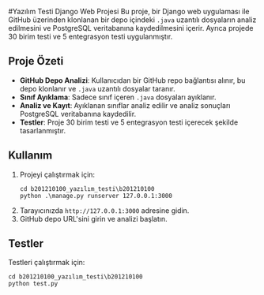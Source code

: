 #Yazılım Testi Django Web Projesi
Bu proje, bir Django web uygulaması ile GitHub üzerinden klonlanan bir depo içindeki `.java` uzantılı dosyaların analiz edilmesini ve PostgreSQL veritabanına kaydedilmesini içerir. Ayrıca projede 30 birim testi ve 5 entegrasyon testi uygulanmıştır.

## Proje Özeti

- **GitHub Depo Analizi**: Kullanıcıdan bir GitHub repo bağlantısı alınır, bu depo klonlanır ve `.java` uzantılı dosyalar taranır.
- **Sınıf Ayıklama**: Sadece sınıf içeren `.java` dosyaları ayıklanır.
- **Analiz ve Kayıt**: Ayıklanan sınıflar analiz edilir ve analiz sonuçları PostgreSQL veritabanına kaydedilir.
- **Testler**: Proje 30 birim testi ve 5 entegrasyon testi içerecek şekilde tasarlanmıştır.

## Kullanım

1. Projeyi çalıştırmak için:
   ```
   cd b201210100_yazılım_testi\b201210100
   python .\manage.py runserver 127.0.0.1:3000
   ```
2. Tarayıcınızda `http://127.0.0.1:3000` adresine gidin.
3. GitHub depo URL'sini girin ve analizi başlatın.

## Testler

Testleri çalıştırmak için:
   ```
   cd b201210100_yazılım_testi\b201210100
   python test.py
   ```
